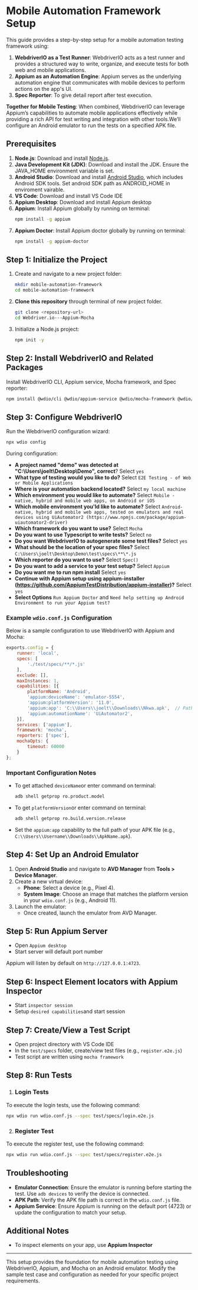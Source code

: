 # Mobile Automation Framework Setup

This guide provides a step-by-step setup for a mobile automation testing framework using: 
1. **WebdriverIO as a Test Runner**:
WebdriverIO acts as a test runner and provides a structured way to write, organize, and execute tests for both web and mobile applications.
2. **Appium as an Automation Engine**:
Appium serves as the underlying automation engine that communicates with mobile devices to perform actions on the app's UI.
3. **Spec Reporter**:
To give detail report after test execution.

**Together for Mobile Testing**:
When combined, WebdriverIO can leverage Appium’s capabilities to automate mobile applications effectively while providing a rich API for test writing and integration with other tools.We’ll configure an Android emulator to run the tests on a specified APK file.

## Prerequisites

1. **Node.js**: Download and install [Node.js](https://nodejs.org/en/).
2. **Java Development Kit (JDK)**: Download and install the JDK. Ensure the JAVA_HOME environment variable is set.
3. **Android Studio**: Download and install [Android Studio](https://developer.android.com/studio), which includes Android SDK tools. Set android SDK path as ANDROID_HOME in enviroment vairable.
4. **VS Code**: Download and install VS Code IDE
5. **Appium Desktop**: Download and install Appium desktop
6. **Appium**: Install Appium globally by running on terminal:
   ```bash
   npm install -g appium
   ```
6. **Appium Doctor**: Install Appium doctor globally by running on terminal:
   ```bash
   npm install -g appium-doctor
   ```
## Step 1: Initialize the Project

1. Create and navigate to a new project folder:
   ```bash
   mkdir mobile-automation-framework
   cd mobile-automation-framework
   ```
2. **Clone this repository** through terminal of new project folder.

   ```bash
   git clone <repository-url>
   cd Webdriver.io---Appium-Mocha
   ```
3. Initialize a Node.js project:
   ```bash
   npm init -y
   ```

## Step 2: Install WebdriverIO and Related Packages

Install WebdriverIO CLI, Appium service, Mocha framework, and Spec reporter:

```bash
npm install @wdio/cli @wdio/appium-service @wdio/mocha-framework @wdio/spec-reporter
```

## Step 3: Configure WebdriverIO

Run the WebdriverIO configuration wizard:

```bash
npx wdio config
```

During configuration:
- **A project named "demo" was detected at "C:\Users\joelt\Desktop\Demo", correct**? Select `yes`
- **What type of testing would you like to do?** Select `E2E Testing - of Web or Mobile Applications`
- **Where is your automation backend located?** Select `my local machine`
- **Which environment you would like to automate?** Select `Mobile - native, hybrid and mobile web apps, on Android or iOS`
- **Which mobile environment you'ld like to automate?** Select `Android- native, hybrid and mobile web apps, tested on emulators and real devices using UiAutomator2 (https://www.npmjs.com/package/appium-uiautomator2-driver)`
- **Which framework do you want to use?** Select `Mocha` 
- **Do you want to use Typescript to write tests?** Select `no`
- **Do you want WebdriverIO to autogenerate some test files?** Select `yes`
- **What should be the location of your spec files?** Select `C:\Users\joelt\Desktop\Demo\test\specs\**\*.js`
- **Which reporter do you want to use?** Select `Spec()`
- **Do you want to add a service to your test setup?** Select `Appium`
- **Do you want me to run npm install** Select `yes`
- **Continue with Appium setup using appium-installer (https://github.com/AppiumTestDistribution/appium-installer)?** Select `yes`
- **Select Options** `Run Appium Doctor` and `Need help setting up Android Environment to run your Appium test?`


### Example `wdio.conf.js` Configuration

Below is a sample configuration to use WebdriverIO with Appium and Mocha:

```javascript
exports.config = {
    runner: 'local',
    specs: [
        './test/specs/**/*.js'
    ],
    exclude: [],
    maxInstances: 1,
    capabilities: [{
        platformName: 'Android',
        'appium:deviceName': 'emulator-5554',
        'appium:platformVersion': '11.0',
        'appium:app': 'C:\\Users\\joelt\\Downloads\\Nkwa.apk',  // Path to your APK file
        'appium:automationName': 'UiAutomator2',
    }],
    services: ['appium'],
    framework: 'mocha',
    reporters: ['spec'],
    mochaOpts: {
        timeout: 60000
    }
};
```

### Important Configuration Notes
- To get attached `deviceName`or enter command on terminal:
   ```bash
   adb shell getprop ro.product.model
   ```
- To get `platformVersion`or enter command on terminal:
   ```bash
   adb shell getprop ro.build.version.release
   ```
- Set the `appium:app` capability to the full path of your APK file (e.g., `C:\\Users\\Username\\Downloads\\ApkName.apk`).

## Step 4: Set Up an Android Emulator

1. Open **Android Studio** and navigate to **AVD Manager** from **Tools > Device Manager**.
2. Create a new virtual device:
   - **Phone**: Select a device (e.g., Pixel 4).
   - **System Image**: Choose an image that matches the platform version in your `wdio.conf.js` (e.g., Android 11).
3. Launch the emulator:
   - Once created, launch the emulator from AVD Manager.

## Step 5: Run Appium Server
- Open `Appium desktop`
- Start server will default port number

Appium will listen by default on `http://127.0.0.1:4723`.

## Step 6: Inspect Element locators with Appium Inspector
- Start `inspector session`
- Setup `desired capabilities`and start session

## Step 7: Create/View a Test Script

- Open project directory with VS Code IDE
- In the `test/specs` folder, create/view test files (e.g., `register.e2e.js`)
- Test script are written using `mocha framework`

## Step 8: Run Tests
1. ### Login Tests
To execute the login tests, use the following command:

```bash
npx wdio run wdio.conf.js --spec test/specs/login.e2e.js  
```
2. ### Register Test
To execute the register test, use the following command:

```bash
npx wdio run wdio.conf.js --spec test/specs/register.e2e.js
```
## Troubleshooting

- **Emulator Connection**: Ensure the emulator is running before starting the test. Use `adb devices` to verify the device is connected.
- **APK Path**: Verify the APK file path is correct in the `wdio.conf.js` file.
- **Appium Service**: Ensure Appium is running on the default port (4723) or update the configuration to match your setup.

## Additional Notes

- To inspect elements on your app, use **Appium Inspector**

---

This setup provides the foundation for mobile automation testing using WebdriverIO, Appium, and Mocha on an Android emulator. Modify the sample test case and configuration as needed for your specific project requirements.
